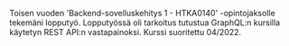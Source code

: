 Toisen vuoden 'Backend-sovelluskehitys 1 - HTKA0140' -opintojaksolle tekemäni lopputyö. Lopputyössä oli tarkoitus tutustua GraphQL:n kursilla käytetyn REST API:n vastapainoksi. Kurssi suoritettu 04/2022.
